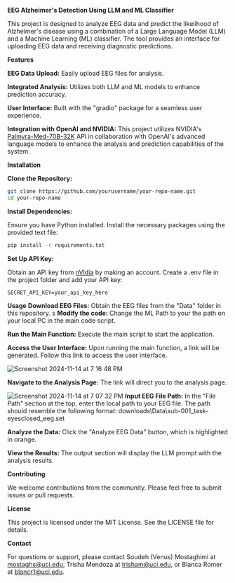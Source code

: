 **EEG Alzheimer's Detection Using LLM and ML Classifier**

This project is designed to analyze EEG data and predict the likelihood of Alzheimer's disease using a combination of a Large Language Model (LLM) and a Machine Learning (ML) classifier. The tool provides an interface for uploading EEG data and receiving diagnostic predictions.

**Features**

**EEG Data Upload:** Easily upload EEG files for analysis.

**Integrated Analysis:** Utilizes both LLM and ML models to enhance prediction accuracy.

**User Interface:** Built with the "gradio" package for a seamless user experience.

**Integration with OpenAI and NVIDIA:** This project utilizes NVIDIA's [Palmyra-Med-70B-32K](https://build.nvidia.com/writer/palmyra-med-70b-32k) API in collaboration with OpenAI's advanced language models to enhance the analysis and prediction capabilities of the system.

**Installation**

**Clone the Repository:**

```bash
git clone https://github.com/yourusername/your-repo-name.git
cd your-repo-name
```
**Install Dependencies:**

Ensure you have Python installed.
Install the necessary packages using the provided text file:

```bash
pip install -r requirements.txt
```
**Set Up API Key:**

Obtain an API key from [nVIdia](https://build.nvidia.com/explore/discover) by making an account.
Create a .env file in the project folder and add your API key:

```SECRET_API_KEY=your_api_key_here```

**Usage**
**Download EEG Files:** Obtain the EEG files from the "Data" folder in this repository.
s
**Modify the code:** Change the ML Path to your the path on your local PC in the main code script.

**Run the Main Function:** Execute the main script to start the application.

**Access the User Interface:** Upon running the main function, a link will be generated. Follow this link to access the user interface.

![Screenshot 2024-11-14 at 7 16 48 PM](https://github.com/user-attachments/assets/130c9d1a-20d7-4d33-b54f-e21b83d40497)


**Navigate to the Analysis Page:** The link will direct you to the analysis page. 

![Screenshot 2024-11-14 at 7 07 32 PM](https://github.com/user-attachments/assets/d30af847-f060-4223-bc84-ea6228a90bb6)
**Input EEG File Path:** In the "File Path" section at the top, enter the local path to your EEG file. The path should resemble the following format:
downloads\Data\sub-001_task-eyesclosed_eeg.set

**Analyze the Data:** Click the "Analyze EEG Data" button, which is highlighted in orange.

**View the Results:** The output section will display the LLM prompt with the analysis results.



**Contributing**

We welcome contributions from the community. Please feel free to submit issues or pull requests.

**License**

This project is licensed under the MIT License. See the LICENSE file for details.

**Contact**

For questions or support, please contact Soudeh (Venus) Mostaghimi at mostaghs@uci.edu, Trisha Mendoza at trisham@uci.edu, or Blanca Romer at blancr1@uci.edu.
